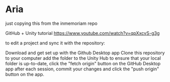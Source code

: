 # Aria

just copying this from the inmemoriam repo

GitHub + Unity tutorial https://www.youtube.com/watch?v=qpXxcvS-g3g

to edit a project and sync it with the repository:

Download and get set up with the Github Desktop app
Clone this repository to your computer
add the folder to the Unity Hub
to ensure that your local folder is up-to-date, click the "fetch origin" button on the GitHub Desktop app
after each session, commit your changes and click the "push origin" button on the app.
